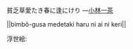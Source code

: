 貧乏草愛たき春に逢にけり
—[小林一茶](https://ja.wikipedia.org/wiki/小林一茶)

||bimbô-gusa medetaki haru ni ai ni keri||

浮世絵: